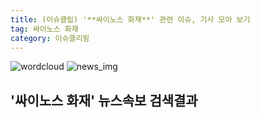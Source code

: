 ```yaml
---
title: (이슈클립) '**싸이노스 화재**' 관련 이슈, 기사 모아 보기
tag: 싸이노스 화재
category: 이슈클리핑
---
```

![wordcloud](https://s3.ap-northeast-2.amazonaws.com/lyrics101-wordcloud/2018-09-19-1537345228.png)
![news_img](https://user-images.githubusercontent.com/42597476/44507050-1206f400-a6e4-11e8-8d98-7ffbfebb353f.png)
## **'**싸이노스 화재**'** 뉴스속보 검색결과

